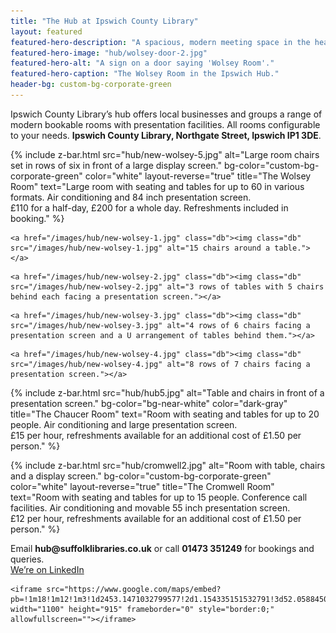 ```yaml
---
title: "The Hub at Ipswich County Library"
layout: featured
featured-hero-description: "A spacious, modern meeting space in the heart of Ipswich. Three large meeting rooms, presentation equipment, internet access, conference call facilities, refreshments and air conditioning. <br><strong>hub@suffolklibraries.co.uk &middot; 01473 351249</strong>"
featured-hero-image: "hub/wolsey-door-2.jpg"
featured-hero-alt: "A sign on a door saying 'Wolsey Room'."
featured-hero-caption: "The Wolsey Room in the Ipswich Hub."
header-bg: custom-bg-corporate-green
---
```


Ipswich County Library’s hub offers local businesses and groups a range of modern bookable rooms with presentation facilities. All rooms configurable to your needs. **Ipswich County Library, Northgate Street, Ipswich IP1 3DE**.

</div>

{%
  include z-bar.html
  src="hub/new-wolsey-5.jpg"
  alt="Large room chairs set in rows of six in front of a large display screen."
  bg-color="custom-bg-corporate-green"
  color="white"
  layout-reverse="true"
  title="The Wolsey Room"
  text="Large room with seating and tables for up to 60 in various formats. Air conditioning and 84 inch presentation screen. <br>£110 for a half-day, £200 for a whole day. Refreshments included in booking."
%}

<div class="pb4 custom-bg-corporate-green white flex-ns flex-wrap-ns">

  <div class="w-50-ns">

    <a href="/images/hub/new-wolsey-1.jpg" class="db"><img class="db" src="/images/hub/new-wolsey-1.jpg" alt="15 chairs around a table."></a>

  </div>

  <div class="w-50-ns">

    <a href="/images/hub/new-wolsey-2.jpg" class="db"><img class="db" src="/images/hub/new-wolsey-2.jpg" alt="3 rows of tables with 5 chairs behind each facing a presentation screen."></a>

  </div>

  <div class="w-50-ns">

    <a href="/images/hub/new-wolsey-3.jpg" class="db"><img class="db" src="/images/hub/new-wolsey-3.jpg" alt="4 rows of 6 chairs facing a presentation screen and a U arrangement of tables behind them."></a>

  </div>

  <div class="w-50-ns">

    <a href="/images/hub/new-wolsey-4.jpg" class="db"><img class="db" src="/images/hub/new-wolsey-4.jpg" alt="8 rows of 7 chairs facing a presentation screen."></a>

  </div>

</div>

{%
  include z-bar.html
  src="hub/hub5.jpg"
  alt="Table and chairs in front of a presentation screen."
  bg-color="bg-near-white"
  color="dark-gray"
  title="The Chaucer Room"
  text="Room with seating and tables for up to 20 people. Air conditioning and large presentation screen. <br>£15 per hour, refreshments available for an additional cost of £1.50 per person."
%}

{%
  include z-bar.html
  src="hub/cromwell2.jpg"
  alt="Room with table, chairs and a display screen."
  bg-color="custom-bg-corporate-green"
  color="white"
  layout-reverse="true"
  title="The Cromwell Room"
  text="Room with seating and tables for up to 15 people. Conference call facilities. Air conditioning and movable 55 inch presentation screen. <br>£12 per hour, refreshments available for an additional cost of £1.50 per person."
%}

<div class="pv3 bg-near-white">

  <p class="ph2 ph3-ns f3">Email <strong>hub@suffolklibraries.co.uk</strong> or call <strong>01473 351249</strong> for bookings and queries. <br><a href='https://www.linkedin.com/company/suffolk-libraries/' class='custom-corporate-green underline'>We’re on LinkedIn</a></p>

  <div class="custom-constrain">

    <iframe src="https://www.google.com/maps/embed?pb=!1m18!1m12!1m3!1d2453.1471032799577!2d1.154335151532791!3d52.05884507795448!2m3!1f0!2f0!3f0!3m2!1i1024!2i768!4f13.1!3m3!1m2!1s0x47d9a1d4ad77fa6f%3A0x233069b22f634c98!2sIpswich%20County%20Library!5e0!3m2!1sen!2suk!4v1568791092735!5m2!1sen!2suk" width="1100" height="915" frameborder="0" style="border:0;" allowfullscreen=""></iframe>

  </div>

</div>
